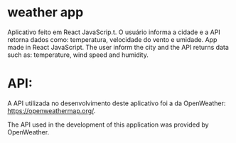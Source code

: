 # weather app
Aplicativo feito em React JavaScrip.t. O usuário informa a cidade e a API retorna dados como: temperatura, velocidade do vento e umidade. App made in React JavaScript. The user inform the city and the API returns data such as: temperature, wind speed and humidity.

# API:

A API utilizada no desenvolvimento deste aplicativo foi a da OpenWeather: https://openweathermap.org/.

The API used in the development of this application was provided by OpenWeather.
